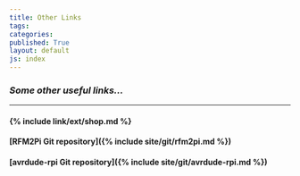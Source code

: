 ```yaml
---
title: Other Links
tags: 
categories: 
published: True
layout: default
js: index
---
```

### *Some other useful links...*
---------------------------------


#### {% include link/ext/shop.md %}















#### [RFM2Pi Git repository]({% include site/git/rfm2pi.md %})

#### [avrdude-rpi Git repository]({% include site/git/avrdude-rpi.md %})
